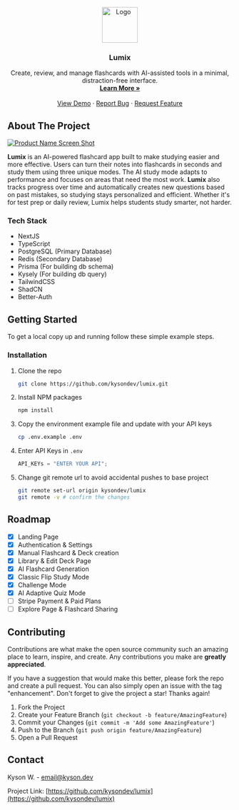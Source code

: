<br />
<div align="center">
  <a href="https://github.com/kysondev/lumix">
    <img src="https://res.cloudinary.com/dyu7ogoqc/image/upload/v1753470067/image_2_ehrhh8.png" alt="Logo" width="80" height="80">
  </a>

<h3 align="center">Lumix</h3>

  <p align="center">
    Create, review, and manage flashcards with AI-assisted tools in a minimal, distraction-free interface.
    <br />
    <a href="https://lumixapp.xyz/"><strong>Learn More »</strong></a>
    <br />
    <br />
    <a href="https://lumixapp.xyz/">View Demo</a>
    ·
    <a href="https://github.com/kysondev/lumix/issues/new?labels=bug&template=bug-report---.md">Report Bug</a>
    ·
    <a href="https://github.com/kysondev/lumix/issues/new?labels=enhancement&template=feature-request---.md">Request Feature</a>
  </p>
</div>

## About The Project

[![Product Name Screen Shot](https://res.cloudinary.com/dyu7ogoqc/image/upload/v1753470146/Screenshot_2025-07-25_150132_ivxet8.png)](https://res.cloudinary.com/dyu7ogoqc/image/upload/v1753470146/Screenshot_2025-07-25_150132_ivxet8.png)

**Lumix** is an AI-powered flashcard app built to make studying easier and more effective. Users can turn their notes into flashcards in seconds and study them using three unique modes. The AI study mode adapts to performance and focuses on areas that need the most work. **Lumix** also tracks progress over time and automatically creates new questions based on past mistakes, so studying stays personalized and efficient. Whether it's for test prep or daily review, Lumix helps students study smarter, not harder.

### Tech Stack

- NextJS
- TypeScript
- PostgreSQL (Primary Database)
- Redis (Secondary Database)
- Prisma (For building db schema)
- Kysely (For building db query)
- TailwindCSS
- ShadCN
- Better-Auth

## Getting Started

To get a local copy up and running follow these simple example steps.

### Installation

1. Clone the repo
   ```sh
   git clone https://github.com/kysondev/lumix.git
   ```
2. Install NPM packages
   ```sh
   npm install
   ```
3. Copy the environment example file and update with your API keys
   ```sh
   cp .env.example .env
   ```
4. Enter API Keys in `.env`
   ```js
   API_KEYs = "ENTER YOUR API";
   ```
5. Change git remote url to avoid accidental pushes to base project
   ```sh
   git remote set-url origin kysondev/lumix
   git remote -v # confirm the changes
   ```

## Roadmap

- [x] Landing Page
- [x] Authentication & Settings
- [x] Manual Flashcard & Deck creation
- [x] Library & Edit Deck Page
- [x] AI Flashcard Generation
- [x] Classic Flip Study Mode
- [x] Challenge Mode
- [x] AI Adaptive Quiz Mode
- [ ] Stripe Payment & Paid Plans
- [ ] Explore Page & Flashcard Sharing

## Contributing

Contributions are what make the open source community such an amazing place to learn, inspire, and create. Any contributions you make are **greatly appreciated**.

If you have a suggestion that would make this better, please fork the repo and create a pull request. You can also simply open an issue with the tag "enhancement".
Don't forget to give the project a star! Thanks again!

1. Fork the Project
2. Create your Feature Branch (`git checkout -b feature/AmazingFeature`)
3. Commit your Changes (`git commit -m 'Add some AmazingFeature'`)
4. Push to the Branch (`git push origin feature/AmazingFeature`)
5. Open a Pull Request

## Contact

Kyson W. - email@kyson.dev

Project Link: [https://github.com/kysondev/lumix](https://github.com/kysondev/lumix)
